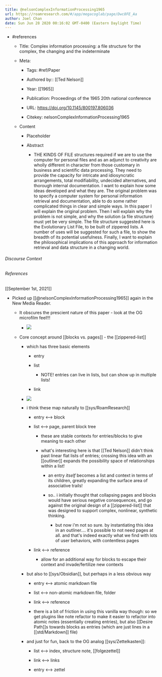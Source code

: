 ```yaml
---
title: @nelsonComplexInformationProcessing1965
url: https://roamresearch.com/#/app/megacoglab/page/Dwc8FE_Aa
author: Joel Chan
date: Sun Jun 28 2020 00:16:02 GMT-0400 (Eastern Daylight Time)
---
```


- #references

    - Title: Complex information processing: a file structure for the complex, the changing and the indeterminate

    - Meta:

        - Tags: #ref/Paper

        - Authored by::  [[Ted Nelson]]

        - Year: [[1965]]

        - Publication: Proceedings of the 1965 20th national conference

        - URL: https://doi.org/10.1145/800197.806036

        - Citekey: nelsonComplexInformationProcessing1965

    - Content

        - Placeholder

        - Abstract

            - THE KINDS OF FILE structures required if we are to use the computer for personal files and as an adjunct to creativity are wholly different in character from those customary in business and scientific data processing. They need to provide the capacity for intricate and idiosyncratic arrangements, total modifiability, undecided alternatives, and thorough internal documentation. I want to explain how some ideas developed and what they are. The original problem was to specify a computer system for personal information retrieval and documentation, able to do some rather complicated things in clear and simple ways. In this paper I will explain the original problem. Then I will explain why the problem is not simple, and why the solution (a file structure) must yet be very simple. The file structure suggested here is the Evolutionary List File, to be built of zippered lists. A number of uses will be suggested for such a file, to show the breadth of its potential usefulness. Finally, I want to explain the philosophical implications of this approach for information retrieval and data structure in a changing world.

###### Discourse Context



###### References

[[September 1st, 2021]]

- Picked up [[@nelsonComplexInformationProcessing1965]] again in the New Media Reader.

    - It obscures the prescient nature of this paper - look at the OG microfilm feel!!!

        - ![](https://firebasestorage.googleapis.com/v0/b/firescript-577a2.appspot.com/o/imgs%2Fapp%2Fmegacoglab%2FiD9CJuHQlf.png?alt=media&token=1b9b00c4-e89c-40f8-904d-cb5993b8d13c)

    - Core concept around [[blocks vs. pages]] - the [[zippered-list]]

        - which has three basic elements

            - entry

            - list

                - NOTE! entries can live in lists, but can show up in multiple lists!

            - link

        - ![](https://firebasestorage.googleapis.com/v0/b/firescript-577a2.appspot.com/o/imgs%2Fapp%2Fmegacoglab%2FUUhCdVUzFV.png?alt=media&token=44b60c5d-e41b-4fc4-aa00-e70f02bdd127)

        - i think these map naturally to [[sys/RoamResearch]]

            - entry <--> block

            - list <--> page, parent block tree

                - these are stable contexts for entries/blocks to give meaning to each other

                - what's interesting here is that [[Ted Nelson]] didn't think past linear flat lists of entries; crossing this idea with an [[outliner]] expands the possibility space of relationships within a list!

                    - an entry *itself* becomes a list and context in terms of its children, greatly expanding the surface area of associative trails!

                    - so.. i initially thought that collapsing pages and blocks would have serious negative consequences, and go against the original design of a [[zippered-list]] that was designed to support complex, nonlinear, synthetic thinking.

                        - but now i'm not so sure. by instantiating this idea in an outliner.... it's possible to not need pages at all. and that's indeed exactly what we find with lots of user behaviors, with contentless pages

            - link <--> reference

                - allow for an additional way for blocks to escape their context and invade/fertilize new contexts

        - but also to [[sys/Obsidian]], but perhaps in a less obvious way

            - entry <--> atomic markdown file

            - list <--> non-atomic markdown file, folder

            - link <--> reference

            - there is a bit of friction in using this vanilla way though: so we get plugins like note refactor to make it easier to refactor into atomic notes (essentially creating entries), but also [[Desire Path]]s towards blocks as entries (which are just lines in a [[std/Markdown]] file)

        - and just for fun, back to the OG analog [[sys/Zettelkasten]]:

            - list <--> index, structure note, [[folgezettel]]

            - link <--> links

            - entry <--> zettel
